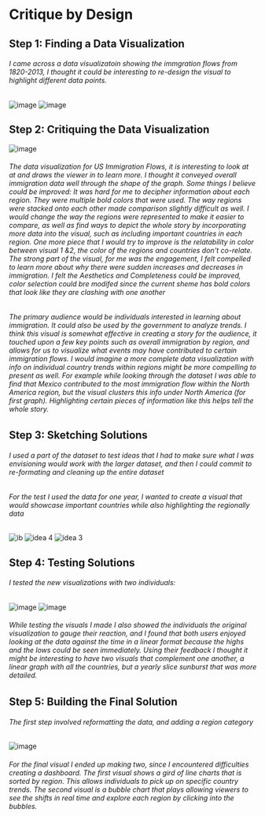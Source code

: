 # Critique by Design

## Step 1: Finding a Data Visualization 

###### I came across a data visualizatoin showing the immgration flows from 1820-2013, I thought it could be interesting to re-design the visual to highlight different data points. 

![image](https://user-images.githubusercontent.com/117247447/202237962-331955a3-da43-429e-b12a-4a6a0a7600f8.png)
![image](https://user-images.githubusercontent.com/117247447/202239607-980c7dbd-de76-4633-ab64-7c20186e80c5.png)


## Step 2: Critiquing the Data Visualization

![image](https://user-images.githubusercontent.com/117247447/202372675-38479056-a951-4482-9555-17d7f8a752e6.png)


###### The data visualization for US Immigration Flows, it is interesting to look at at and draws the viewer in to learn more. I thought it conveyed overall immigration data well through the shape of the graph.  Some things I believe could be improved: It was hard for me to decipher information about each region. They  were multiple bold colors that were used. The way regions were stacked onto each other made comparison slightly difficult as well. I would change the way the regions were represented to make it easier to compare, as well as find ways to depict the whole story by incorporating more data into the visual, such as including important countries in each region.  One more piece that I would try to improve is the relatability in color between visual 1 &2, the color of the regions and countries don't co-relate. The strong part of the visual, for me was the engagement, I felt compelled to learn more about why there were sudden increases and decreases in immigration. I felt the Aesthetics and Completeness could be improved, color selection could bre modifed since the current sheme has bold colors that look like they are clashing with one another

###### The primary audience would be individuals interested in learning about immigration. It could also be used by the government to analyze trends. I think this visual is somewhat effective in creating a story for the audience, it touched upon a few key points such as overall immigration by region, and allows for us to visualize what events may have contributed to certain immigration flows. I would imagine a more complete data visualization with info on individual country trends within regions might be more compelling to present as well. For example while looking through the dataset I was able to find that Mexico contributed to the most immigration flow within the North America region, but the visual clusters this info under North America (for first graph). Highlighting certain pieces of information like this helps tell the whole story.


## Step 3: Sketching Solutions

###### I used a part of the dataset to test ideas that I had to make sure what I was envisioning would work with the larger dataset, and then I could commit to re-formating and cleaning up the entire dataset 

###### For the test I used the data for one year, I wanted to create a visual that would showcase important countries while also highlighting the regionally data
![ib](https://user-images.githubusercontent.com/117247447/202358517-2add1668-676c-4202-9c99-f35d27835796.jpg)
![idea 4](https://user-images.githubusercontent.com/117247447/202358539-0530181a-b342-4267-96a2-4d23099b09e5.jpg)
![idea 3](https://user-images.githubusercontent.com/117247447/202363180-5768ba3e-1fda-41b5-bd45-02d9e5d2968b.jpg)




## Step 4: Testing Solutions

###### I tested the new visualizations with two individuals:

![image](https://user-images.githubusercontent.com/117247447/202371620-177b3ea4-c2c8-4b72-a233-cda56ede8f2e.png)
![image](https://user-images.githubusercontent.com/117247447/202371704-3acafedf-81b4-45e5-a29e-8b801f65a467.png)

###### While testing the visuals I made I also showed the individuals the original visualization to gauge their reaction, and I found that both users enjoyed looking at the data against the time in a linear format because the highs and the lows could be seen immediately. Using their feedback I thought it might be interesting to have two visuals that complement one another, a linear graph with all the countries, but a yearly slice sunburst that was more detailed.



## Step 5: Building the Final Solution 

###### The first step involved reformatting the data, and adding a region category 

![image](https://user-images.githubusercontent.com/117247447/202714589-7bcf671e-2c83-4ed6-8aa6-a26ffc99beaf.png)

###### For the final visual I ended up making two, since I encountered difficulties creating a dashboard. The first visual shows a gird of line charts that is sorted by region. This allows individuals to pick up on specific country trends. The second visual is a bubble chart that plays allowing viewers to see the shifts in real time and explore each region by clicking into the bubbles. 




<div class="flourish-embed flourish-hierarchy" data-src="visualisation/11848891"><script src="https://public.flourish.studio/resources/embed.js"></script></div>


<div class="flourish-embed flourish-chart" data-src="visualisation/11852935"><script src="https://public.flourish.studio/resources/embed.js"></script></div>

